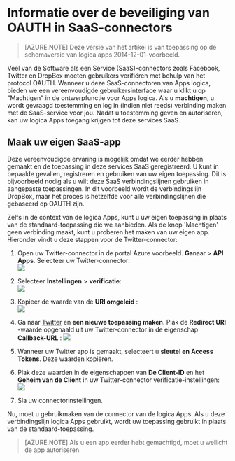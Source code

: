 <properties
    pageTitle="OAUTH-beveiliging in SaaS-Connectors en API Apps | Azure"
    description="Meer informatie over beveiliging OAUTH in de connectoren en API Apps in Azure App-Service. microservices architectuur; SaaS"
    services="logic-apps"
    documentationCenter=""
    authors="MandiOhlinger"
    manager="dwrede"
    editor="cgronlun"/>

<tags
    ms.service="logic-apps"
    ms.workload="integration"
    ms.tgt_pltfrm="na"
    ms.devlang="na"
    ms.topic="article"
    ms.date="08/23/2016"
    ms.author="mandia"/>


# <a name="learn-about-oauth-security-in-saas-connectors"></a>Informatie over de beveiliging van OAUTH in SaaS-connectors

>[AZURE.NOTE] Deze versie van het artikel is van toepassing op de schemaversie van logica apps 2014-12-01-voorbeeld.

Veel van de Software als een Service (SaaS)-connectors zoals Facebook, Twitter en DropBox moeten gebruikers verifiëren met behulp van het protocol OAUTH.  Wanneer u deze SaaS-connectoren van Apps logica, bieden we een vereenvoudigde gebruikersinterface waar u klikt u op "Machtigen" in de ontwerpfunctie voor Apps logica. Als u **machtigen**, u wordt gevraagd toestemming en log in (indien niet reeds) verbinding maken met de SaaS-service voor jou. Nadat u toestemming geven en autoriseren, kan uw logica Apps toegang krijgen tot deze services SaaS.

## <a name="create-your-own-saas-app"></a>Maak uw eigen SaaS-app
Deze vereenvoudigde ervaring is mogelijk omdat we eerder hebben gemaakt en de toepassing in deze services SaaS geregistreerd.  U kunt in bepaalde gevallen, registreren en gebruiken van uw eigen toepassing.  Dit is bijvoorbeeld nodig als u wilt deze SaaS verbindingslijnen gebruiken in aangepaste toepassingen. In dit voorbeeld wordt de verbindingslijn DropBox, maar het proces is hetzelfde voor alle verbindingslijnen die gebaseerd op OAUTH zijn.

Zelfs in de context van de logica Apps, kunt u uw eigen toepassing in plaats van de standaard-toepassing die we aanbieden. Als de knop 'Machtigen' geen verbinding maakt, kunt u proberen het maken van uw eigen app. Hieronder vindt u deze stappen voor de Twitter-connector:

1. Open uw Twitter-connector in de portal Azure voorbeeld. **Ga**naar > **API Apps**. Selecteer uw Twitter-connector:  
    ![][1]

2. Selecteer **Instellingen** > **verificatie**:  
    ![][2]

3. Kopieer de waarde van de **URI omgeleid** :  
    ![][3]

4. Ga naar [Twitter](http://apps.twitter.com) en **een nieuwe toepassing maken**. Plak de **Redirect URI** -waarde opgehaald uit uw Twitter-connector in de eigenschap **Callback-URL** : ![][4]  
5. Wanneer uw Twitter app is gemaakt, selecteert u **sleutel en Access Tokens**. Deze waarden kopiëren.
6. Plak deze waarden in de eigenschappen van **De Client-ID** en het **Geheim van de Client** in uw Twitter-connector verificatie-instellingen:   
    ![][5]  
7. Sla uw connectorinstellingen.  

Nu, moet u gebruikmaken van de connector van de logica Apps. Als u deze verbindingslijn logica Apps gebruikt, wordt uw toepassing gebruikt in plaats van de standaard-toepassing.  

> [AZURE.NOTE] Als u een app eerder hebt gemachtigd, moet u wellicht de app autoriseren.


<!--Image references-->
[1]: ./media/app-service-logic-oauth-security/TwitterConnector.png
[2]: ./media/app-service-logic-oauth-security/Authentication.png
[3]: ./media/app-service-logic-oauth-security/RedirectURI.png
[4]: ./media/app-service-logic-oauth-security/TwitterApp.png
[5]: ./media/app-service-logic-oauth-security/TwitterKeys.png
